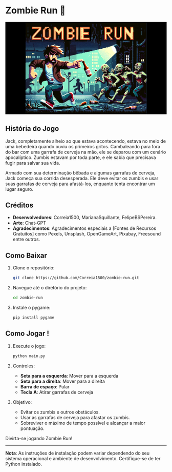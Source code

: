# Zombie Run :beer:

![Zombie Run](assets/img/zombie-run.png)

## História do Jogo

Jack, completamente alheio ao que estava acontecendo, estava no meio de uma bebedeira quando ouviu os primeiros gritos. Cambaleando para fora do bar com uma garrafa de cerveja na mão, ele se deparou com um cenário apocalíptico. Zumbis estavam por toda parte, e ele sabia que precisava fugir para salvar sua vida.

Armado com sua determinação bêbada e algumas garrafas de cerveja, Jack começa sua corrida desesperada. Ele deve evitar os zumbis e usar suas garrafas de cerveja para afastá-los, enquanto tenta encontrar um lugar seguro.

## Créditos

- **Desenvolvedores**: Correia1500, MarianaSquillante, FelipeBSPereira.
- **Arte**: Chat-GPT 
- **Agradecimentos**: Agradecimentos especiais a [Fontes de Recursos Gratuitos] como Pexels, Unsplash, OpenGameArt, Pixabay, Freesound entre outros.

## Como Baixar

1. Clone o repositório:
    ```sh
    git clone https://github.com/Correia1500/zombie-run.git
    ```
2. Navegue até o diretório do projeto:
    ```sh
    cd zombie-run
    ```
3. Instale o pygame:
    ```sh
    pip install pygame
    ```

## Como Jogar !

1. Execute o jogo:
    ```sh
    python main.py
    ```

2. Controles:
    - **Seta para a esquerda**: Mover para a esquerda
    - **Seta para a direita**: Mover para a direita
    - **Barra de espaço**: Pular
    - **Tecla A**: Atirar garrafas de cerveja

3. Objetivo:
    - Evitar os zumbis e outros obstáculos.
    - Usar as garrafas de cerveja para afastar os zumbis.
    - Sobreviver o máximo de tempo possível e alcançar a maior pontuação.

Divirta-se jogando Zombie Run!

---

**Nota**: As instruções de instalação podem variar dependendo do seu sistema operacional e ambiente de desenvolvimento. Certifique-se de ter Python instalado.

